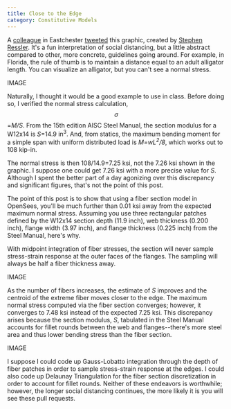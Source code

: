 ```yaml
---
title: Close to the Edge
category: Constitutive Models
---
```


A [colleague](https://www.ericafischer.org/) in Eastchester 
[tweeted](https://twitter.com/erica_fischer/status/1246461723030081536) this graphic, created by 
[Stephen Ressler](https://stephenjressler.com/). It's a fun interpretation of social distancing, 
but a little abstract compared to other, more concrete, guidelines going around. For example, in Florida, the rule of thumb
is to maintain a distance equal to an adult alligator length. You can visualize an alligator, but you can't see a normal stress.

IMAGE

Naturally, I thought it would be a good example to use in class. Before doing so, I verified the normal stress calculation, 
$$\sigma$$=_M/S_. From the 15th edition AISC Steel Manual, the section modulus for a W12x14 is _S_=14.9 in<sup>3</sup>. 
And, from statics, the maximum bending moment for a simple span with uniform distributed load is 
_M=wL<sup>2</sup>/8_, which works out to 108 kip-in.

The normal stress is then 108/14.9=7.25 ksi, not the 7.26 ksi shown in the graphic. I suppose one could get 7.26 ksi with a 
more precise value for _S_. Although I spent the better part of a day agonizing over this discrepancy and significant figures, 
that's not the point of this post.

The point of this post is to show that using a fiber section model in OpenSees, you'll be much further than 0.01 ksi away from 
the expected maximum normal stress. Assuming you use three rectangular patches defined by the W12x14 section depth (11.9 inch), 
web thickness (0.200 inch), flange width (3.97 inch), and flange thickness (0.225 inch) from the Steel Manual, here's why.

With midpoint integration of fiber stresses, the section will never sample stress-strain response at the outer faces of the flanges. 
The sampling will always be half a fiber thickness away.

IMAGE

As the number of fibers increases, the estimate of _S_ improves and the centroid of the extreme fiber moves closer to the edge. 
The maximum normal stress computed via the fiber section converges; however, it converges to 7.48 ksi instead of the expected 
7.25 ksi. This discrepancy arises because the section modulus, _S_, tabulated in the Steel Manual accounts for fillet rounds between 
the web and flanges--there's more steel area and thus lower bending stress than the fiber section.

IMAGE

I suppose I could code up Gauss-Lobatto integration through the depth of fiber patches in order to sample stress-strain response
at the edges. I could also code up Delaunay Triangulation for the fiber section discretization in order to account for fillet rounds. 
Neither of these endeavors is worthwhile; however, the longer social distancing continues, the more likely it is you will see 
these pull requests.
